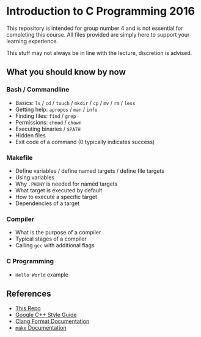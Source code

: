 # Introduction to C Programming 2016

This repository is intended for group number 4 and is not essential for
completing this course. All files provided are simply here to support your
learning experience.

This stuff may not always be in line with the lecture, discretion is advised.

## What you should know by now

### Bash / Commandline

- Basics: `ls` / `cd` / `touch` / `mkdir` / `cp` / `mv` / `rm` / `less`
- Getting help: `apropos` / `man` / `info`
- Finding files: `find` / `grep`
- Permissions: `chmod` / `chown`
- Executing binaries / `$PATH`
- Hidden files
- Exit code of a command (0 typically indicates success)

### Makefile

- Define variables / define named targets / define file targets
- Using variables
- Why `.PHONY` is needed for named targets
- What target is executed by default
- How to execute a specific target
- Dependencies of a target

### Compiler

- What is the purpose of a compiler
- Typical stages of a compiler
- Calling `gcc` with additional flags

### C Programming

- `Hello World` example

## References

- [This Repo](https://git.io/viBjr)
- [Google C++ Style Guide](https://google.github.io/styleguide/cppguide.html)
- [Clang Format Documentation](http://clang.llvm.org/docs/ClangFormat.html)
- [`make` Documentation](https://www.gnu.org/software/make/manual/html_node/index.html)
